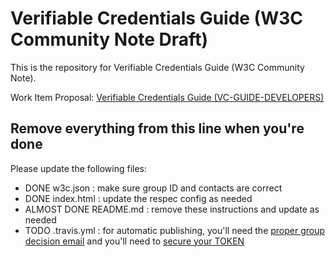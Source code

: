
# Verifiable Credentials Guide (W3C Community Note Draft)

This is the repository for Verifiable Credentials Guide (W3C Community Note).

Work Item Proposal: [Verifiable Credentials Guide (VC-GUIDE-DEVELOPERS)](https://github.com/w3c-ccg/community/issues/206)

## Remove everything from this line when you're done

Please update the following files:

* DONE w3c.json : make sure group ID and contacts are correct
* DONE index.html : update the respec config as needed
* ALMOST DONE README.md : remove these instructions and update as needed
* TODO .travis.yml : for automatic publishing, you'll need the [proper group decision email](https://github.com/w3c/echidna/wiki/How-to-use-Echidna-with-ReSpec-and-GitHub#working-group-approval) and you'll need to [secure your TOKEN](https://github.com/w3c/echidna/wiki/How-to-use-Echidna-with-ReSpec-and-GitHub#working-group-approval)
